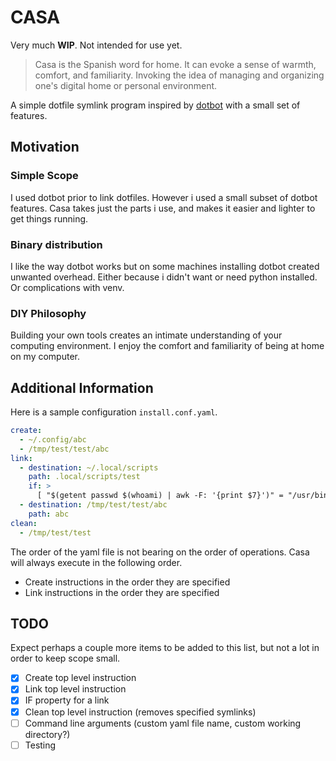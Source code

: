 # CASA

Very much **WIP**. Not intended for use yet.

> Casa is the Spanish word for home.
> It can evoke a sense of warmth, comfort, and familiarity.
> Invoking the idea of managing and organizing one's digital home or personal environment.

A simple dotfile symlink program inspired by [dotbot](https://github.com/anishathalye/dotbot) with a small set of features.

## Motivation

### Simple Scope

I used dotbot prior to link dotfiles. However i used a small subset of dotbot features.
Casa takes just the parts i use, and makes it easier and lighter to get things running.

### Binary distribution

I like the way dotbot works but on some machines installing dotbot created unwanted overhead.
Either because i didn't want or need python installed. Or complications with venv.

### DIY Philosophy

Building your own tools creates an intimate understanding of your computing environment.
I enjoy the comfort and familiarity of being at home on my computer.

## Additional Information

Here is a sample configuration `install.conf.yaml`.

```yaml
create:
  - ~/.config/abc
  - /tmp/test/test/abc
link:
  - destination: ~/.local/scripts
    path: .local/scripts/test
    if: >
      [ "$(getent passwd $(whoami) | awk -F: '{print $7}')" = "/usr/bin/zsh" ]
  - destination: /tmp/test/test/abc
    path: abc
clean:
  - /tmp/test/test
```

The order of the yaml file is not bearing on the order of operations. Casa will always execute in
the following order.

* Create instructions in the order they are specified
* Link instructions in the order they are specified

## TODO

Expect perhaps a couple more items to be added to this list,
but not a lot in order to keep scope small.

- [x] Create top level instruction
- [x] Link top level instruction
- [x] IF property for a link
- [x] Clean top level instruction (removes specified symlinks)
- [ ] Command line arguments (custom yaml file name, custom working directory?)
- [ ] Testing
